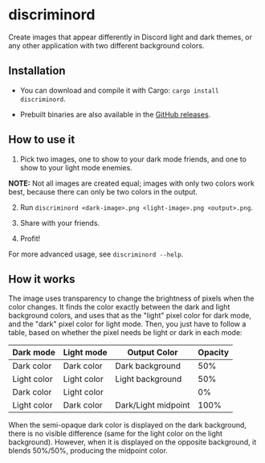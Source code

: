 # discriminord

Create images that appear differently in Discord light and dark themes, or any
other application with two different background colors.

## Installation

- You can download and compile it with Cargo: `cargo install discriminord`.

- Prebuilt binaries are also available in the [GitHub releases][releases].

## How to use it

1. Pick two images, one to show to your dark mode friends, and one to show to
your light mode enemies.

  **NOTE:** Not all images are created equal; images with only two colors work
best, because there can only be two colors in the output.

2. Run `discriminord <dark-image>.png <light-image>.png <output>.png`.

3. Share with your friends.

4. Profit!

For more advanced usage, see `discriminord --help`.

## How it works

The image uses transparency to change the brightness of pixels when the color
changes. It finds the color exactly between the dark and light background
colors, and uses that as the "light" pixel color for dark mode, and the "dark"
pixel color for light mode. Then, you just have to follow a table, based on
whether the pixel needs be light or dark in each mode:

| Dark mode   | Light mode  | Output Color        | Opacity |
|-------------|-------------|---------------------|---------|
| Dark color  | Dark color  | Dark background     | 50%     |
| Light color | Light color | Light background    | 50%     |
| Dark color  | Light color |                     | 0%      |
| Light color | Dark color  | Dark/Light midpoint | 100%    |

When the semi-opaque dark color is displayed on the dark background, there is
no visible difference (same for the light color on the light background).
However, when it is displayed on the opposite background, it blends 50%/50%,
producing the midpoint color.

[releases]: https://github.com/agausmann/discriminord/releases
